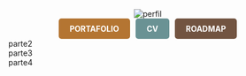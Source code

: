 
<div>
<div align= "center"> 
   <div>        
       <img src="//https://github.com/user-attachments/assets/9a53052c-6c54-4a25-a578-07f8d5b4d259" alt="perfil">
    </div>
    <div style="display: flex; justify-content: center; gap: 10px;">
      <a href="https://developerdianaarevalo.netlify.app" style="
    display: inline-block;
    background-color: #B47532;
    color: white;
    padding: 10px 20px;
    border-radius: 5px;
    text-decoration: none;
    font-weight: bold;
    text-transform: uppercase;">
    Portafolio
      </a> 
         <a href="" style="
    display: inline-block;
    background-color: #6A9294;
    color: white;
    padding: 10px 20px;
    border-radius: 5px;
    text-decoration: none;
    font-weight: bold;
    text-transform: uppercase;">
    cv
      </a> 
         <a href="" style="
    display: inline-block;
    background-color: #725441;
    color: white;
    padding: 10px 20px;
    border-radius: 5px;
    text-decoration: none;
    font-weight: bold;
    text-transform: uppercase;">
    roadmap
      </a> 
    </div>    
</div>
<div>
    parte2        
</div>
<div>
    parte3
</div>
<div>
    parte4
</div>    
</div>

